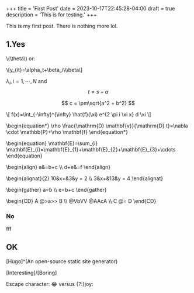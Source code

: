 +++
title = 'First Post'
date = 2023-10-17T22:45:28-04:00
draft = true
description = 'This is for testing.'
+++

<!--more--> This is my first post. There is nothing more lol.
## 1.Yes
\\(\theta\\) or:

\\[y_{it}=\alpha_t+\beta_i\\\\\beta\\]

$\lambda_i,i=1,\cdots,N$ and $$t=s+\alpha$$

$$ c = \pm\sqrt{a^2 + b^2} $$

\\[ f(x)=\int_{-\infty}^{\infty} \hat{f}(\xi) e^{2 \pi i \xi x} d \xi \\]

\begin{equation*}
  \rho \frac{\mathrm{D} \mathbf{v}}{\mathrm{D} t}=\nabla \cdot \mathbb{P}+\rho \mathbf{f}
\end{equation*}

\begin{equation}
  \mathbf{E}=\sum_{i} \mathbf{E}\_{i}=\mathbf{E}\_{1}+\mathbf{E}\_{2}+\mathbf{E}_{3}+\cdots
\end{equation}

\begin{align}
  a&=b+c \\\\
  d+e&=f
\end{align}

\begin{alignat}{2}
   10&x+&3&y = 2 \\\\
   3&x+&13&y = 4
\end{alignat}

\begin{gather}
   a=b \\\\
   e=b+c
\end{gather}

\begin{CD}
   A @>a\>> B \\\\
@VbVV @AAcA \\\\
   C @= D
\end{CD}
### No

fff

## OK

[Hugo]^(An open-source static site generator)

[Interesting]/[Boring]

Escape character: :joy: versus {?:}joy: